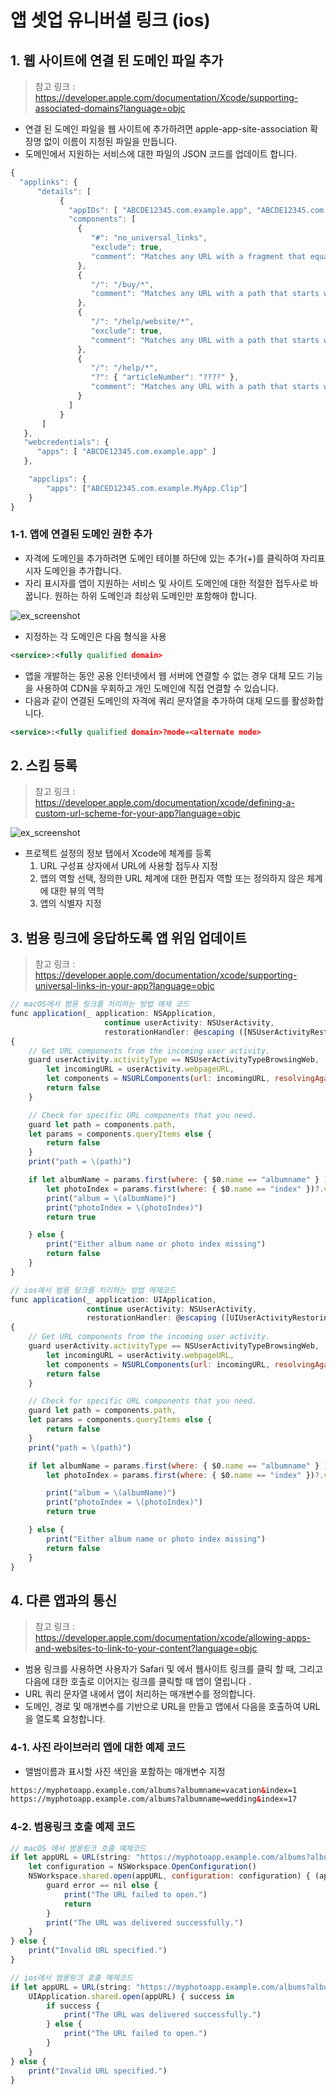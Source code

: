# 앱 셋업 유니버셜 링크 (ios)


## 1. 웹 사이트에 연결 된 도메인 파일 추가
> 참고 링크 : https://developer.apple.com/documentation/Xcode/supporting-associated-domains?language=objc

* 연결 된 도메인 파일을 웹 사이트에 추가하려면 apple-app-site-association 확장명 없이 이름이 지정된 파일을 만듭니다.
* 도메인에서 지원하는 서비스에 대한 파일의 JSON 코드를 업데이트 합니다.

```javaScript
{
  "applinks": {
      "details": [
           {
             "appIDs": [ "ABCDE12345.com.example.app", "ABCDE12345.com.example.app2" ],
             "components": [
               {
                  "#": "no_universal_links",
                  "exclude": true,
                  "comment": "Matches any URL with a fragment that equals no_universal_links and instructs the system not to open it as a universal link."
               },
               {
                  "/": "/buy/*",
                  "comment": "Matches any URL with a path that starts with /buy/."
               },
               {
                  "/": "/help/website/*",
                  "exclude": true,
                  "comment": "Matches any URL with a path that starts with /help/website/ and instructs the system not to open it as a universal link."
               },
               {
                  "/": "/help/*",
                  "?": { "articleNumber": "????" },
                  "comment": "Matches any URL with a path that starts with /help/ and that has a query item with name 'articleNumber' and a value of exactly four characters."
               }
             ]
           }
       ]
   },
   "webcredentials": {
      "apps": [ "ABCDE12345.com.example.app" ]
   },

    "appclips": {
        "apps": ["ABCED12345.com.example.MyApp.Clip"]
    }
}
```


### 1-1. 앱에 연결된 도메인 권한 추가

* 자격에 도메인을 추가하려면 도메인 테이블 하단에 있는 추가(+)를 클릭하여 자리표시자 도메인을 추가합니다.
* 자리 표시자를 앱이 지원하는 서비스 및 사이트 도메인에 대한 적절한 접두사로 바꿉니다. 원하는 하위 도메인과 최상위 도메인만 포함해야 합니다.

![ex_screenshot](https://github.com/linkprice/MerchantSetup/blob/appsetup/App/Untitled_1.png?raw=true)

* 지정하는 각 도메인은 다음 형식을 사용
```xml
<service>:<fully qualified domain>
```
* 앱을 개발하는 동안 공용 인터넷에서 웹 서버에 연결할 수 없는 경우 대체 모드 기능을 사용하여 CDN을 우회하고 개인 도메인에 직접 연결할 수 있습니다.
* 다음과 같이 연결된 도메인의 자격에 쿼리 문자열을 추가하여 대체 모드를 활성화합니다.
```xml
<service>:<fully qualified domain>?mode=<alternate mode>
```




## 2. 스킴 등록
> 참고 링크 : https://developer.apple.com/documentation/xcode/defining-a-custom-url-scheme-for-your-app?language=objc

![ex_screenshot](https://github.com/linkprice/MerchantSetup/blob/appsetup/App/AppSetup/Untitled_2.png?raw=true)

* 프로젝트 설정의 정보 탭에서 Xcode에 체계를 등록
  1. URL 구성표 상자에서 URL에 사용할 접두사 지정
  2. 앱의 역할 선택, 정의한 URL 체계에 대한 편집자 역할 또는 정의하지 않은 체계에 대한 뷰의 역학
  3. 앱의 식별자 지정
  



## 3. 범용 링크에 응답하도록 앱 위임 업데이트
> 참고 링크 : https://developer.apple.com/documentation/xcode/supporting-universal-links-in-your-app?language=objc

```javaScript
// macOS에서 범용 링크를 처리하는 방법 예제 코드
func application(_ application: NSApplication,
                     continue userActivity: NSUserActivity,
                     restorationHandler: @escaping ([NSUserActivityRestoring]) -> Void) -> Bool
{
    // Get URL components from the incoming user activity.
    guard userActivity.activityType == NSUserActivityTypeBrowsingWeb,
        let incomingURL = userActivity.webpageURL,
        let components = NSURLComponents(url: incomingURL, resolvingAgainstBaseURL: true) else {
        return false
    }

    // Check for specific URL components that you need.
    guard let path = components.path,
    let params = components.queryItems else {
        return false
    }    
    print("path = \(path)")

    if let albumName = params.first(where: { $0.name == "albumname" } )?.value,
        let photoIndex = params.first(where: { $0.name == "index" })?.value {            
        print("album = \(albumName)")
        print("photoIndex = \(photoIndex)")
        return true  

    } else {
        print("Either album name or photo index missing")
        return false
    }
}

// ios에서 범용 링크를 처리하는 방법 에제코드
func application(_ application: UIApplication,
                 continue userActivity: NSUserActivity,
                 restorationHandler: @escaping ([UIUserActivityRestoring]?) -> Void) -> Bool
{
    // Get URL components from the incoming user activity.
    guard userActivity.activityType == NSUserActivityTypeBrowsingWeb,
        let incomingURL = userActivity.webpageURL,
        let components = NSURLComponents(url: incomingURL, resolvingAgainstBaseURL: true) else {
        return false
    }

    // Check for specific URL components that you need.
    guard let path = components.path,
    let params = components.queryItems else {
        return false
    }    
    print("path = \(path)")

    if let albumName = params.first(where: { $0.name == "albumname" } )?.value,
        let photoIndex = params.first(where: { $0.name == "index" })?.value {

        print("album = \(albumName)")
        print("photoIndex = \(photoIndex)")
        return true

    } else {
        print("Either album name or photo index missing")
        return false
    }
}
```




## 4. 다른 앱과의 통신
> 참고 링크 : https://developer.apple.com/documentation/xcode/allowing-apps-and-websites-to-link-to-your-content?language=objc

* 범용 링크를 사용하면 사용자가 Safari 및 에서 웹사이트 링크를 클릭 할 때, 그리고 다음에 대한 호출로 이어지는 링크를 클릭할 때 앱이 열립니다 .
* URL 쿼리 문자열 내에서 앱이 처리하는 매개변수를 정의합니다.
* 도메인, 경로 및 매개변수를 기반으로 URL을 만들고 앱에서 다음을 호출하여 URL을 열도록 요청합니다.


### 4-1. 사진 라이브러리 앱에 대한 예제 코드

* 앨범이름과 표시할 사진 색인을 포함하는 매개변수 지정

```xml
https://myphotoapp.example.com/albums?albumname=vacation&index=1
https://myphotoapp.example.com/albums?albumname=wedding&index=17
```


### 4-2. 범용링크 호출 예제 코드

```javaScript
// macOS 에서 범용링크 호출 예제코드
if let appURL = URL(string: "https://myphotoapp.example.com/albums?albumname=vacation&index=1") {
    let configuration = NSWorkspace.OpenConfiguration()
    NSWorkspace.shared.open(appURL, configuration: configuration) { (app, error) in
        guard error == nil else {
            print("The URL failed to open.")
            return
        }
        print("The URL was delivered successfully.")
    }
} else {
    print("Invalid URL specified.")
}

// ios에서 범용링크 호출 예제코드
if let appURL = URL(string: "https://myphotoapp.example.com/albums?albumname=vacation&index=1") {
    UIApplication.shared.open(appURL) { success in
        if success {
            print("The URL was delivered successfully.")
        } else {
            print("The URL failed to open.")
        }
    }
} else {
    print("Invalid URL specified.")
}
```
